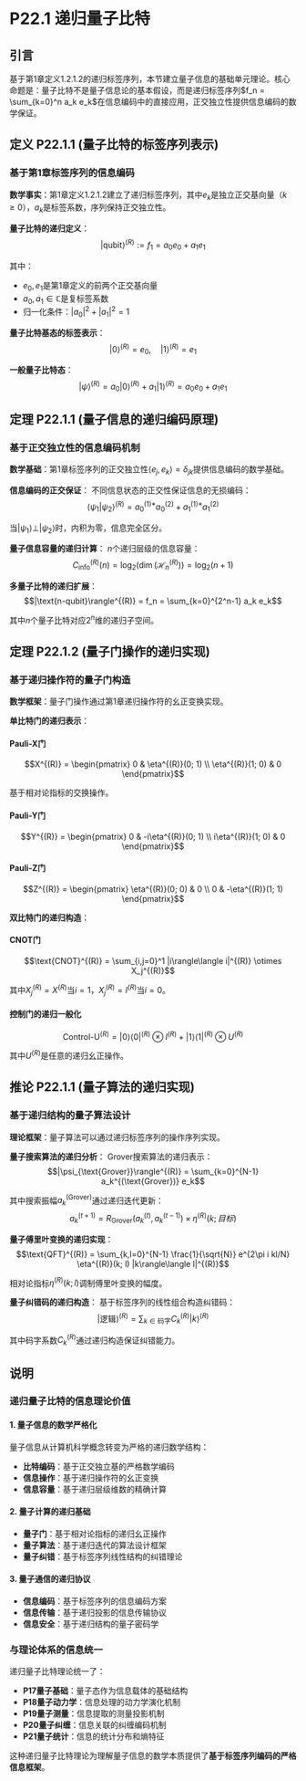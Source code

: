 # P22.1 递归量子比特

## 引言

基于第1章定义1.2.1.2的递归标签序列，本节建立量子信息的基础单元理论。核心命题是：量子比特不是量子信息论的基本假设，而是递归标签序列$f_n = \sum_{k=0}^n a_k e_k$在信息编码中的直接应用，正交独立性提供信息编码的数学保证。

## 定义 P22.1.1 (量子比特的标签序列表示)

### 基于第1章标签序列的信息编码

**数学事实**：第1章定义1.2.1.2建立了递归标签序列，其中$e_k$是独立正交基向量（$k \geq 0$），$a_k$是标签系数，序列保持正交独立性。

**量子比特的递归定义**：
$$|\text{qubit}\rangle^{(R)} := f_1 = a_0 e_0 + a_1 e_1$$

其中：
- $e_0, e_1$是第1章定义的前两个正交基向量
- $a_0, a_1 \in \mathbb{C}$是复标签系数
- 归一化条件：$|a_0|^2 + |a_1|^2 = 1$

**量子比特基态的标签表示**：
$$|0\rangle^{(R)} = e_0, \quad |1\rangle^{(R)} = e_1$$

**一般量子比特态**：
$$|\psi\rangle^{(R)} = a_0 |0\rangle^{(R)} + a_1 |1\rangle^{(R)} = a_0 e_0 + a_1 e_1$$

## 定理 P22.1.1 (量子信息的递归编码原理)

### 基于正交独立性的信息编码机制

**数学基础**：第1章标签序列的正交独立性$\langle e_j, e_k \rangle = \delta_{jk}$提供信息编码的数学基础。

**信息编码的正交保证**：
不同信息状态的正交性保证信息的无损编码：
$$\langle \psi_1 | \psi_2 \rangle^{(R)} = a_0^{(1)*} a_0^{(2)} + a_1^{(1)*} a_1^{(2)}$$

当$|\psi_1\rangle \perp |\psi_2\rangle$时，内积为零，信息完全区分。

**量子信息容量的递归计算**：
$n$个递归层级的信息容量：
$$C_{\text{info}}^{(R)}(n) = \log_2(\dim(\mathcal{H}_n^{(R)})) = \log_2(n+1)$$

**多量子比特的递归扩展**：
$$|\text{n-qubit}\rangle^{(R)} = f_n = \sum_{k=0}^{2^n-1} a_k e_k$$

其中$n$个量子比特对应$2^n$维的递归子空间。

## 定理 P22.1.2 (量子门操作的递归实现)

### 基于递归操作符的量子门构造

**数学框架**：量子门操作通过第1章递归操作符的幺正变换实现。

**单比特门的递归表示**：

#### **Pauli-X门**
$$X^{(R)} = \begin{pmatrix} 0 & \eta^{(R)}(0; 1) \\ \eta^{(R)}(1; 0) & 0 \end{pmatrix}$$

基于相对论指标的交换操作。

#### **Pauli-Y门**
$$Y^{(R)} = \begin{pmatrix} 0 & -i\eta^{(R)}(0; 1) \\ i\eta^{(R)}(1; 0) & 0 \end{pmatrix}$$

#### **Pauli-Z门**
$$Z^{(R)} = \begin{pmatrix} \eta^{(R)}(0; 0) & 0 \\ 0 & -\eta^{(R)}(1; 1) \end{pmatrix}$$

**双比特门的递归构造**：

#### **CNOT门**
$$\text{CNOT}^{(R)} = \sum_{i,j=0}^1 |i\rangle\langle i|^{(R)} \otimes X_j^{(R)}$$

其中$X_j^{(R)} = X^{(R)}$当$i=1$，$X_j^{(R)} = I^{(R)}$当$i=0$。

#### **控制门的递归一般化**
$$\text{Control-U}^{(R)} = |0\rangle\langle 0|^{(R)} \otimes I^{(R)} + |1\rangle\langle 1|^{(R)} \otimes U^{(R)}$$

其中$U^{(R)}$是任意的递归幺正操作。

## 推论 P22.1.1 (量子算法的递归实现)

### 基于递归结构的量子算法设计

**理论框架**：量子算法可以通过递归标签序列的操作序列实现。

**量子搜索算法的递归分析**：
Grover搜索算法的递归表示：
$$|\psi_{\text{Grover}}\rangle^{(R)} = \sum_{k=0}^{N-1} a_k^{(\text{Grover})} e_k$$

其中搜索振幅$a_k^{(\text{Grover})}$通过递归迭代更新：
$$a_k^{(t+1)} = R_{\text{Grover}}(a_k^{(t)}, a_k^{(t-1)}) \times \eta^{(R)}(k; 目标)$$

**量子傅里叶变换的递归实现**：
$$\text{QFT}^{(R)} = \sum_{k,l=0}^{N-1} \frac{1}{\sqrt{N}} e^{2\pi i kl/N} \eta^{(R)}(k; l) |k\rangle\langle l|^{(R)}$$

相对论指标$\eta^{(R)}(k; l)$调制傅里叶变换的幅度。

**量子纠错码的递归构造**：
基于标签序列的线性组合构造纠错码：
$$|\text{逻辑}\rangle^{(R)} = \sum_{k \in \text{码字}} C_k^{(R)} |k\rangle^{(R)}$$

其中码字系数$C_k^{(R)}$通过递归构造保证纠错能力。

## 说明

### **递归量子比特的信息理论价值**

#### **1. 量子信息的数学严格化**
量子信息从计算机科学概念转变为严格的递归数学结构：
- **比特编码**：基于正交独立基的严格数学编码
- **信息操作**：基于递归操作符的幺正变换
- **信息容量**：基于递归层级维数的精确计算

#### **2. 量子计算的递归基础**
- **量子门**：基于相对论指标的递归幺正操作
- **量子算法**：基于递归迭代的算法设计框架
- **量子纠错**：基于标签序列线性结构的纠错理论

#### **3. 量子通信的递归协议**
- **信息编码**：基于标签序列的信息编码方案
- **信息传输**：基于递归投影的信息传输协议
- **信息安全**：基于递归结构的量子密码学

### **与理论体系的信息统一**

递归量子比特理论统一了：
- **P17量子基础**：量子态作为信息载体的基础结构
- **P18量子动力学**：信息处理的动力学演化机制
- **P19量子测量**：信息提取的测量投影机制
- **P20量子纠缠**：信息关联的纠缠编码机制
- **P21量子统计**：信息的统计分布和熵特征

这种递归量子比特理论为理解量子信息的数学本质提供了**基于标签序列编码的严格信息框架**。